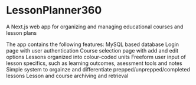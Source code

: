 # LessonPlanner360
A Next.js web app for organizing and managing educational courses and lesson plans

The app contains the following features:
MySQL based database
Login page with user authentication
Course selection page with add and edit options
Lessons organized into colour-coded units
Freeform user input of lesson specifics, such as learning outcomes, asessment tools and notes
Simple system to orgainze and differentiate prepped/unprepped/completed lessons
Lesson and course archiving and retrieval
